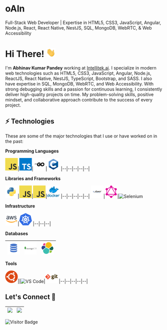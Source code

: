 # oAln
Full-Stack Web Developer | Expertise in HTML5, CSS3, JavaScript, Angular, Node.js, React, React Native, NestJS, SQL, MongoDB, WebRTC, &amp; Web Accessibility


<h1>Hi There! <img  src="https://raw.githubusercontent.com/ABSphreak/ABSphreak/master/gifs/Hi.gif" width="30px"></h1>


 I'm **Abhinav Kumar Pandey** working at [Intellitek.ai](https://intellitek.ai/). I specialize in modern web technologies such as HTML5, CSS3, JavaScript, Angular, Node.js, ReactJS, React Native, NestJS, TypeScript, Bootstrap, and SASS. I also have expertise in SQL, MongoDB, WebRTC, and Web Accessibility. With strong debugging skills and a passion for continuous learning, I consistently deliver high-quality projects on time. My problem-solving skills, positive mindset, and collaborative approach contribute to the success of every project.

## ⚡ Technologies

These are some of the major technologies that I use or have worked on in the past:

**Programming Languages**

<img alt="JS" title="JavaScript" width="40px" src="https://raw.githubusercontent.com/github/explore/master/topics/javascript/javascript.png">|<img alt="Typescript" title="Typescript" width="40px" src="https://raw.githubusercontent.com/github/explore/main/topics/typescript/typescript.png">|<img title="Go" alt="Go" width="40px" src="https://raw.githubusercontent.com/github/explore/main/topics/go/go.png">|<img title="C" alt="C" width="40px" src="https://raw.githubusercontent.com/github/explore/master/topics/c/c.png">
|--|--|--|--|--|

**Libraries and Frameworks**

<img title="Angular" alt="Angular" width="40px" src="https://raw.githubusercontent.com/github/explore/master/topics/python/python.png" />|<img alt="Node.js" title="Node.js" width="40px" src="https://raw.githubusercontent.com/github/explore/master/topics/javascript/javascript.png">|<img alt="React" title="React" width="40px" src="https://raw.githubusercontent.com/github/explore/master/topics/javascript/javascript.png">|<img title="Docker" alt="Docker" width="40px" src="https://raw.githubusercontent.com/github/explore/master/topics/docker/docker.png">
|--|--|--|--|--|
<img title="jQuery" alt="jQuery" width="40px" src="https://raw.githubusercontent.com/github/explore/master/topics/jquery/jquery.png">|<img title="GrahpQL" alt="GraphQL" width="40px" src="https://raw.githubusercontent.com/github/explore/master/topics/graphql/graphql.png">|<img title="Selenium" alt="Selenium" width="40px" src="https://img.icons8.com/color/48/000000/selenium-test-automation.png">

**Infrastructure**

<img title="AWS" alt="AWS" width="40px" src="https://raw.githubusercontent.com/github/explore/main/topics/aws/aws.png">|<img title="Kubernetes" alt="Kubernetes" width="40px" src="https://raw.githubusercontent.com/github/explore/main/topics/kubernetes/kubernetes.png">
|--|--|--|

**Databases**

<img title="SQL" alt="SQL" width="40px" src="https://raw.githubusercontent.com/github/explore/master/topics/sql/sql.png">|<img title="MongoDB" alt="MongoDB" width="40px" src="https://raw.githubusercontent.com/github/explore/master/topics/mongodb/mongodb.png">|<img title="ElasticSearch" alt="ElasticSearch" width="40px" src="https://raw.githubusercontent.com/github/explore/master/topics/elasticsearch/elasticsearch.png"> <br>
|--|--|--|

**Tools**

<img title="Ubuntu" alt="Ubuntu" width="40px" src="https://raw.githubusercontent.com/github/explore/master/topics/ubuntu/ubuntu.png">||<img title="VS Code" alt="VS Code" width="40px" src="https://img.icons8.com/fluent/48/000000/visual-studio-code-2019.png">|<img title="git" alt="git" width="40px" src="https://raw.githubusercontent.com/github/explore/master/topics/git/git.png">
|--|--|--|--|--|
<br>

## Let's Connect :handshake:

<a href="https://www.linkedin.com/in/abhi9v-pandey"><img src="https://cdn2.iconfinder.com/data/icons/social-media-2285/512/1_Linkedin_unofficial_colored_svg-128.png" width="40"></a>|<a href="mailto:abhi9v.pandey@gmail.com"><img src="https://www.vectorlogo.zone/logos/kaggle/kaggle-icon.svg" width="40"></a>
|--|--|


![Visitor Badge](https://visitor-badge.laobi.icu/badge?page_id=oAln.oAln)
